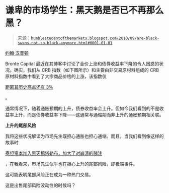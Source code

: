 <!--yml

类别：未分类

日期：2024-05-18 04:39:12

-->

# 谦卑的市场学生：黑天鹅是否已不再那么黑？

> 来源：[`humblestudentofthemarkets.blogspot.com/2010/09/are-black-swans-not-so-black-anymore.html#0001-01-01`](https://humblestudentofthemarkets.blogspot.com/2010/09/are-black-swans-not-so-black-anymore.html#0001-01-01)

[约翰·汉普顿](http://brontecapital.blogspot.com/2010/09/gold-price-and-bond-price-comment-on.html)

Bronte Capital 最近在其博客中讨论了金价上涨和债券收益率下降的令人困惑的状况。确实，我们从 CRB 指数（如下图所示）和主要由非交易原材料组成的 CRB 原材料指数中看到了大宗商品价格的上涨，该指数仅

[距离其历史高点还有 3%](http://www.ritholtz.com/blog/2010/09/inflationdeflation-at-least-in-commodity-land/)

。

通常情况下，随着通胀预期的上升，债券收益率会上升。但如今我们看到的不是收益率上升，而是债券收益率下降——这通常与通缩期而非上升的通胀预期相关联。

**上升的尾部风险**

我将这些状况解读为市场先生既担心通胀也担心通缩。而且，当我们看到像这样的故事时

[泰坦资本加入黑天鹅塔勒布，加大了对崩溃的赌注](http://www.bloomberg.com/news/2010-08-30/titan-capital-joins-black-swan-s-taleb-in-raising-bets-on-extreme-moves.html)

，在我看来，市场先生似乎也在担心上升的尾部风险，即极端事件。

这可能表明尾部风险正在成为一种热门交易。

这是出售尾部风险波动性的时候吗？
